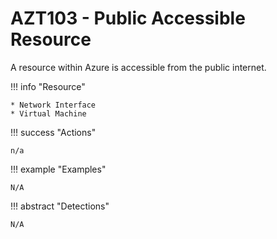 # AZT103 - Public Accessible Resource

A resource within Azure is accessible from the public internet.

!!! info "Resource" 

	* Network Interface
	* Virtual Machine

!!! success "Actions"

	n/a

!!! example "Examples"

	N/A

 
!!! abstract "Detections"

	N/A
